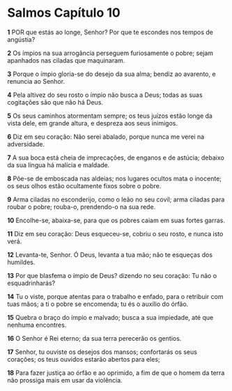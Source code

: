 # Salmos Capítulo 10

**1** 	POR que estás ao longe, Senhor? Por que te escondes nos tempos de angústia?

**2** 	Os ímpios na sua arrogância perseguem furiosamente o pobre; sejam apanhados nas ciladas que maquinaram.

**3** 	Porque o ímpio gloria-se do desejo da sua alma; bendiz ao avarento, e renuncia ao Senhor.

**4** 	Pela altivez do seu rosto o ímpio não busca a Deus; todas as suas cogitações são que não há Deus.

**5** 	Os seus caminhos atormentam sempre; os teus juízos estão longe da vista dele, em grande altura, e despreza aos seus inimigos.

**6** 	Diz em seu coração: Não serei abalado, porque nunca me verei na adversidade.

**7** 	A sua boca está cheia de imprecações, de enganos e de astúcia; debaixo da sua língua há malícia e maldade.

**8** 	Põe-se de emboscada nas aldeias; nos lugares ocultos mata o inocente; os seus olhos estão ocultamente fixos sobre o pobre.

**9** 	Arma ciladas no esconderijo, como o leão no seu covil; arma ciladas para roubar o pobre; rouba-o, prendendo-o na sua rede.

**10** 	Encolhe-se, abaixa-se, para que os pobres caiam em suas fortes garras.

**11** 	Diz em seu coração: Deus esqueceu-se, cobriu o seu rosto, e nunca isto verá.

**12** 	Levanta-te, Senhor. Ó Deus, levanta a tua mão; não te esqueças dos humildes.

**13** 	Por que blasfema o ímpio de Deus? dizendo no seu coração: Tu não o esquadrinharás?

**14** 	Tu o viste, porque atentas para o trabalho e enfado, para o retribuir com tuas mãos; a ti o pobre se encomenda; tu és o auxílio do órfão.

**15** 	Quebra o braço do ímpio e malvado; busca a sua impiedade, até que nenhuma encontres.

**16** 	O Senhor é Rei eterno; da sua terra perecerão os gentios.

**17** 	Senhor, tu ouviste os desejos dos mansos; confortarás os seus corações; os teus ouvidos estarão abertos para eles;

**18** 	Para fazer justiça ao órfão e ao oprimido, a fim de que o homem da terra não prossiga mais em usar da violência.

